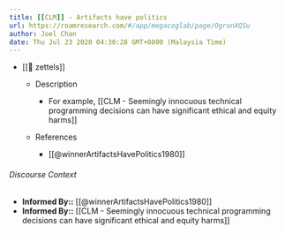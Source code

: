 ```yaml
---
title: [[CLM]] - Artifacts have politics
url: https://roamresearch.com/#/app/megacoglab/page/OgronXQSu
author: Joel Chan
date: Thu Jul 23 2020 04:30:28 GMT+0800 (Malaysia Time)
---
```


- [[🌲 zettels]]

    - Description

        - For example, [[CLM - Seemingly innocuous technical programming decisions can have significant ethical and equity harms]]

    - References

        - [[@winnerArtifactsHavePolitics1980]]

###### Discourse Context

- **Informed By::** [[@winnerArtifactsHavePolitics1980]]
- **Informed By::** [[CLM - Seemingly innocuous technical programming decisions can have significant ethical and equity harms]]

